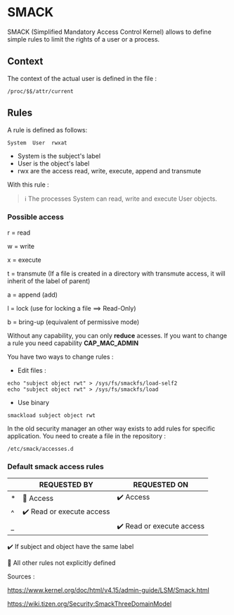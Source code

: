 # SMACK


SMACK (Simplified Mandatory Access Control Kernel) allows to define simple rules to limit the rights of a user or a process.

## Context

The context of the actual user is defined in the file :

```
/proc/$$/attr/current
```

## Rules

A rule is defined as follows:

```
System  User  rwxat
```

- System is the subject's label
- User is the object's label
- rwx are the access read, write, execute, append and transmute



With this rule :

> ℹ️ The processes System can read, write and execute User objects.



### Possible access

r = read

w = write

x = execute

t = transmute (If a file is created in a directory with transmute access, it will inherit of the label of parent)

a = append (add)

l = lock (use for locking a file ==> Read-Only)

b = bring-up (equivalent of permissive mode)




Without any capability, you can only **reduce** acesses. If you want to change a rule you need capability **CAP_MAC_ADMIN**

You have two ways to change rules :

- Edit files :

```
echo "subject object rwt" > /sys/fs/smackfs/load-self2
echo "subject object rwt" > /sys/fs/smackfs/load
```

- Use binary

```
smackload subject object rwt
```

In the old security manager an other way exists to add rules for specific application. You need to create a file in the repository :

```
/etc/smack/accesses.d
```


### Default smack access rules

|      | REQUESTED BY             | REQUESTED ON             |
| ---- | ------------------------ | ------------------------ |
| *    | 🛑 Access                 | ✔️ Access                 |
| ^    | ✔️ Read or execute access |                          |
| _    |                          | ✔️ Read or execute access |

✔️ If subject and object have the same label

🛑 All other rules not explicitly defined


Sources :

https://www.kernel.org/doc/html/v4.15/admin-guide/LSM/Smack.html

https://wiki.tizen.org/Security:SmackThreeDomainModel